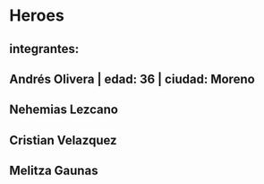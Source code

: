 # Heroes
## integrantes:
## Andrés Olivera | edad: 36 | ciudad: Moreno
## Nehemias Lezcano
## Cristian Velazquez
## Melitza Gaunas